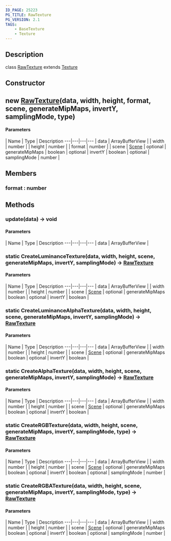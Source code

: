 ```yaml
---
ID_PAGE: 25223
PG_TITLE: RawTexture
PG_VERSION: 2.1
TAGS:
    - BaseTexture
    - Texture
---
```

## Description

class [RawTexture](/classes/3.1/RawTexture) extends [Texture](/classes/3.1/Texture)



## Constructor

## new [RawTexture](/classes/3.1/RawTexture)(data, width, height, format, scene, generateMipMaps, invertY, samplingMode, type)



#### Parameters
 | Name | Type | Description
---|---|---|---
 | data | ArrayBufferView | 
 | width | number | 
 | height | number | 
 | format | number | 
 | scene | [Scene](/classes/3.1/Scene) | 
optional | generateMipMaps | boolean | 
optional | invertY | boolean | 
optional | samplingMode | number | 
## Members

### format : number


## Methods

### update(data) &rarr; void



#### Parameters
 | Name | Type | Description
---|---|---|---
 | data | ArrayBufferView | 

### static CreateLuminanceTexture(data, width, height, scene, generateMipMaps, invertY, samplingMode) &rarr; [RawTexture](/classes/3.1/RawTexture)



#### Parameters
 | Name | Type | Description
---|---|---|---
 | data | ArrayBufferView | 
 | width | number | 
 | height | number | 
 | scene | [Scene](/classes/3.1/Scene) | 
optional | generateMipMaps | boolean | 
optional | invertY | boolean | 
### static CreateLuminanceAlphaTexture(data, width, height, scene, generateMipMaps, invertY, samplingMode) &rarr; [RawTexture](/classes/3.1/RawTexture)



#### Parameters
 | Name | Type | Description
---|---|---|---
 | data | ArrayBufferView | 
 | width | number | 
 | height | number | 
 | scene | [Scene](/classes/3.1/Scene) | 
optional | generateMipMaps | boolean | 
optional | invertY | boolean | 
### static CreateAlphaTexture(data, width, height, scene, generateMipMaps, invertY, samplingMode) &rarr; [RawTexture](/classes/3.1/RawTexture)



#### Parameters
 | Name | Type | Description
---|---|---|---
 | data | ArrayBufferView | 
 | width | number | 
 | height | number | 
 | scene | [Scene](/classes/3.1/Scene) | 
optional | generateMipMaps | boolean | 
optional | invertY | boolean | 
### static CreateRGBTexture(data, width, height, scene, generateMipMaps, invertY, samplingMode, type) &rarr; [RawTexture](/classes/3.1/RawTexture)



#### Parameters
 | Name | Type | Description
---|---|---|---
 | data | ArrayBufferView | 
 | width | number | 
 | height | number | 
 | scene | [Scene](/classes/3.1/Scene) | 
optional | generateMipMaps | boolean | 
optional | invertY | boolean | 
optional | samplingMode | number | 
### static CreateRGBATexture(data, width, height, scene, generateMipMaps, invertY, samplingMode, type) &rarr; [RawTexture](/classes/3.1/RawTexture)



#### Parameters
 | Name | Type | Description
---|---|---|---
 | data | ArrayBufferView | 
 | width | number | 
 | height | number | 
 | scene | [Scene](/classes/3.1/Scene) | 
optional | generateMipMaps | boolean | 
optional | invertY | boolean | 
optional | samplingMode | number | 
